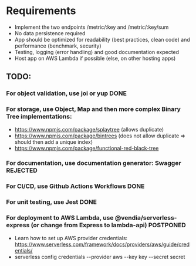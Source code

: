 # Requirements
- Implement the two endpoints /metric/:key and /metric/:key/sum
- No data persistence required
- App should be optimized for readability (best practices, clean code) and performance (benchmark, security)
- Testing, logging (error handling) and good documentation expected
- Host app on AWS Lambda if possible (else, on other hosting apps)

## TODO:
### For object validation, use joi or yup DONE

### For storage, use Object, Map and then more complex Binary Tree implementations:
- https://www.npmjs.com/package/splaytree (allows duplicate)
- https://www.npmjs.com/package/bintrees (does not allow duplicate => should then add a unique index)
- https://www.npmjs.com/package/functional-red-black-tree

### For documentation, use documentation generator: Swagger REJECTED

### For CI/CD, use Github Actions Workflows DONE

### For unit testing, use Jest DONE

### For deployment to AWS Lambda, use @vendia/serverless-express (or change from Express to lambda-api) POSTPONED
- Learn how to set up AWS provider credentials: https://www.serverless.com/framework/docs/providers/aws/guide/credentials/
- serverless config credentials --provider aws --key key --secret secret